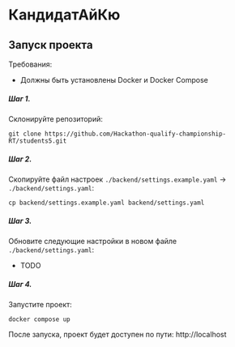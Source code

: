 # КандидатАйКю

## Запуск проекта

Требования:
- Должны быть установлены Docker и Docker Compose 

##### Шаг 1.

Склонируйте репозиторий:

```
git clone https://github.com/Hackathon-qualify-championship-RT/students5.git
```

##### Шаг 2.

Скопируйте файл настроек `./backend/settings.example.yaml` -> `./backend/settings.yaml`:

```
cp backend/settings.example.yaml backend/settings.yaml
```

##### Шаг 3.

Обновите следующие настройки в новом файле `./backend/settings.yaml`:

- TODO

##### Шаг 4.

Запустите проект:

```
docker compose up
```

После запуска, проект будет доступен по пути: http://localhost
